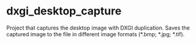 # dxgi_desktop_capture
Project that captures the desktop image with DXGI duplication. Saves the captured image to the file in different image formats (*.bmp; *.jpg; *.tif).

